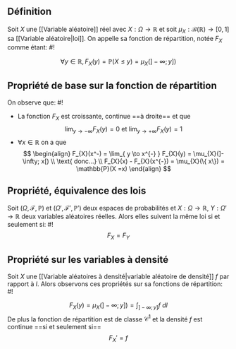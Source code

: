 
## Définition
Soit $X$ une [[Variable aléatoire]] réel avec $X: \Omega \to \mathbb{R}$ et soit $\mu_{X}: \mathcal B(\mathbb{R}) \to [0, 1]$ sa [[Variable aléatoire|loi]]. On appelle sa fonction de répartition, notée $F_{X}$ comme étant: #!

$$
\forall y \in \mathbb{R}, F_{X}(y) =\mathbb{P}(X \leq y) = \mu_{X}(]-\infty; y])
$$
<!--ID: 1735577784404-->


## Propriété de base sur la fonction de répartition
On observe que: #!

- La fonction $F_{X}$ est croissante, continue ==à droite== et que $$
\lim_{ y \to -\infty } F_{X}(y) = 0 \text{ et } \lim_{ y \to +\infty } F_{X}(y) = 1
$$
- $\forall x \in \mathbb{R}$ on a que $$
\begin{align}
F_{X}(x^-) = \lim_{ y \to x^{-} } F_{X}(y) = \mu_{X}(]-\infty; x[)  \\
\text{ donc...} \\
F_{X}(x) - F_{X}(x^{-}) = \mu_{X}(\{ x\}) = \mathbb{P}(X =x)
\end{align}
$$
<!--ID: 1735577784407-->


## Propriété, équivalence des lois
Soit $(\Omega, \mathcal F, \mathbb{P})$ et $(\Omega', \mathcal F', \mathbb{P}')$ deux espaces de probabilités et $X: \Omega \to \mathbb{R}$, $Y: \Omega' \to \mathbb{R}$ deux variables aléatoires réelles. Alors elles suivent la même loi si et seulement si: #!
$$
F_{X} =  F_{Y}
$$
<!--ID: 1735577784409-->


## Propriété sur les variables à densité
Soit $X$ une [[Variable aléatoires à densité|variable aléatoire de densité]] $f$ par rapport à $l$. Alors observons ces propriétés sur sa fonctions de répartition: #!

$$
F_{X}(y) = \mu_{X}(]-\infty; y]) = \int_{]-\infty; y]} f \ dl
$$
De plus la fonction de répartition est de classe $\mathcal C^{1}$ et la densité $f$ est continue ==si et seulement si== $$
F_{X}' =f
$$
<!--ID: 1735577784411-->
